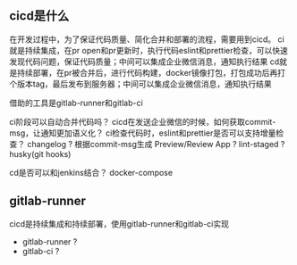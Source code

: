 ## cicd是什么
在开发过程中，为了保证代码质量、简化合并和部署的流程，需要用到cicd。
ci就是持续集成，在pr open和pr更新时，执行代码eslint和prettier检查，可以快速发现代码问题，保证代码质量；中间可以集成企业微信消息，通知执行结果
cd就是持续部署，在pr被合并后，进行代码构建，docker镜像打包，打包成功后再打个版本tag，最后发布到服务器；中间可以集成企业微信消息，通知执行结果

借助的工具是gitlab-runner和gitlab-ci

ci阶段可以自动合并代码吗？
cicd在发送企业微信的时候，如何获取commit-msg，让通知更加语义化？
ci检查代码时，eslint和prettier是否可以支持增量检查？
changelog ? 根据commit-msg生成
Preview/Review App ?
lint-staged ?
husky(git hooks)


cd是否可以和jenkins结合？
docker-compose


## gitlab-runner
cicd是持续集成和持续部署，使用gitlab-runner和gitlab-ci实现
- gitlab-runner ?
- gitlab-ci ?


<!-- stages:
  - install
  - build
  - makeimage
  - publish
  - buildNotify
  - deploy

include:
  - local: .gitlab/ci/build.yaml
  - local: .gitlab/ci/publish.yaml
  - local: '.gitlab-ci-payroll.yml'

image: node:14.15.0

variables:
  SSH_OPTS: '-o UserKnownHostsFile=/dev/null -o StrictHostKeyChecking=no'
  PAYROLL_IMAGE_PATH: harbor.peoplus.cn/f2e/venus/venus-frontend/feature/payroll:latest
  PERFORMANCE_IMAGE_PATH: harbor.peoplus.cn/performance/venusweb:pmu-last
  WeChat_KEY: b8a8681b-2e3f-400c-bb7c-1a0fa05b7978

.cache: &cache
  key: '${CI_PROJECT_PATH}-${CI_COMMIT_REF_SLUG}'
  paths:
    - ci_cache/
    - node_modules/

### stable/commission 分支
build_stable_commission_job:
  stage: build
  cache:
    <<: *cache
  script:
    - mkdir -p /usr/local/ci_yarn_cache
    - set NODE_OPTIONS=--max-old-space-size=4096
    - yarn config set cache-folder /usr/local/ci_yarn_cache
    - yarn config set registry https://registry.npmmirror.com
    - rm -rf node_modules/
    - yarn install
    - NODE_OPTIONS=--max_old_space_size=8192 yarn run build-all develop commission login f2e
  artifacts:
    paths:
      - dist/
      - Dockerfile
  only:
    - feature/commission
    - stable/commission

makeimage_stable_commission_job:
  image: docker:stable
  services:
    - docker:dind
  before_script:
    - docker info
  stage: makeimage
  script:
    - docker build --pull -t harbor.peoplus.cn/peoplus-v2/venusweb:test .
    - docker login -u ${HARBOR_USERNAME} -p ${HARBOR_PASSWORD} http://harbor.peoplus.cn
    - docker push harbor.peoplus.cn/peoplus-v2/venusweb:test
    - docker rmi harbor.peoplus.cn/peoplus-v2/venusweb:test
  only:
    - feature/commission
    - stable/commission

deploy_stable_commission_job:
  stage: deploy
  before_script:
    - 'which ssh-agent || ( apt-get update -y && apt-get install openssh-client -y )'
    - eval $(ssh-agent -s)
    - echo "${DEPLOY_TEST_SSH_KEY}" | tr -d '\r' | ssh-add - > /dev/null
    - mkdir -p ~/.ssh
    - chmod 700 ~/.ssh
  script:
    - ssh $SSH_OPTS ${DEPLOY_TEST_HOST} -p ${SSH_PORT}  "docker pull harbor.peoplus.cn/peoplus-v2/venusweb:test; docker pull harbor.peoplus.cn/venus/loopback:test; eroadctl proxima_test reload;"
    - echo "http://${DEPLOY_TEST_HOST}:${DEPLOY_TEST_PORT}"
  only:
    - feature/commission
    - stable/commission
  when: manual -->
